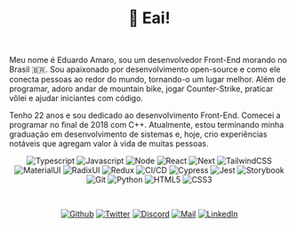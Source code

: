 <h1 align="center">👋 Eai!<img alt="" title="Views" align="right" src="https://komarev.com/ghpvc/?username=eduardo-amaro-maciel&label=&style=flat-square&color=blueviolet" /></h1>

<br />

Meu nome é Eduardo Amaro, sou um desenvolvedor Front-End morando no Brasil 🇧🇷. Sou apaixonado por desenvolvimento open-source e como ele conecta pessoas ao redor do mundo, tornando-o um lugar melhor. Além de programar, adoro andar de mountain bike, jogar Counter-Strike, praticar vôlei e ajudar iniciantes com código.

Tenho 22 anos e sou dedicado ao desenvolvimento Front-End. Comecei a programar no final de 2018 com C++. Atualmente, estou terminando minha graduação em desenvolvimento de sistemas e, hoje, crio experiências notáveis que agregam valor à vida de muitas pessoas.
<br />

<div align="center">

![Typescript](https://img.shields.io/badge/Typescript-black?style=flat-square&logo=typescript)
![Javascript](https://img.shields.io/badge/Javascript-black?style=flat-square&logo=javascript)
![Node](https://img.shields.io/badge/Node-black?style=flat-square&logo=node.js)
![React](https://img.shields.io/badge/React-black?style=flat-square&logo=react)
![Next](https://img.shields.io/badge/Next-black?style=flat-square&logo=next.js)
![TailwindCSS](https://img.shields.io/badge/Tailwind%20CSS-black?style=flat-square&logo=tailwind-css)
![MaterialUI](https://img.shields.io/badge/Material%20UI-black?style=flat-square&logo=MUI)
![RadixUI](https://img.shields.io/badge/Radix%20UI-black?style=flat-square&logo=radix-ui)
![Redux](https://img.shields.io/badge/Redux-black?style=flat-square&logo=redux&logoColor=C41DE9)
![CI/CD](https://img.shields.io/badge/CI/CD-black?style=flat-square&logo=githubactions)
![Cypress](https://img.shields.io/badge/Cypress-black?style=flat-square&logo=cypress)
![Jest](https://img.shields.io/badge/Jest-black?style=flat-square&logo=jest&logoColor=red)
![Storybook](https://img.shields.io/badge/Storybook-black?style=flat-square&logo=storybook)
![Git](https://img.shields.io/badge/Git-black?style=flat-square&logo=git)
![Python](https://img.shields.io/badge/Python-black?style=flat-square&logo=python)
![HTML5](https://img.shields.io/badge/HTML5-black?style=flat-square&logo=html5)
![CSS3](https://img.shields.io/badge/CSS3-black?style=flat-square&logo=css3&logoColor=1572B6)

</div>
<br />

<div align="center">

[![Github](https://img.shields.io/badge/Github-black?style=flat-square&logo=github)](https://github.com/eduardo-amaro-maciel)
[![Twitter](https://img.shields.io/badge/Twitter-black?style=flat-square&logo=twitter)](https://twitter.com/Edu_04x)
[![Discord](https://img.shields.io/badge/Discord-black?style=flat-square&logo=discord)](https://discordapp.com/users/1126226601181462669)
[![Mail](https://img.shields.io/badge/Mail-black?style=flat-square&logo=gmail)](mailto://edu.amr@hotmail.com)
[![LinkedIn](https://img.shields.io/badge/LinkedIn-black?style=flat-square&logo=linkedIn&logoColor=0073B1)](https://linkedin.com/in/edu-amr)

</div>
